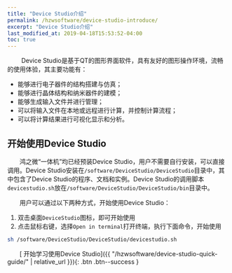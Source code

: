 ```yaml
---
title: "Device Studio介绍"
permalink: /hzwsoftware/device-studio-introduce/
excerpt: "Device Studio介绍"
last_modified_at: 2019-04-18T15:53:52-04:00
toc: true
---
```


&emsp;&emsp; Device Studio是基于QT的图形界面软件，具有友好的图形操作环境，流畅的使用体验，其主要功能有：
- 能够进行电子器件的结构搭建与仿真；
- 能够进行晶体结构和纳米器件的建模；
- 能够生成输入文件并进行管理；
- 可以将输入文件在本地或远程进行计算，并控制计算流程；
- 可以将计算结果进行可视化显示和分析。

## 开始使用Device Studio

&emsp;&emsp;鸿之微“一体机”均已经预装Device Studio，用户不需要自行安装，可以直接调用。Device Studio安装在`/software/DeviceStudio/DeviceStudio`目录中，其中包含了Device Studio的程序、文档和实例。Device Studio的调用脚本`devicestudio.sh`放在`/software/DeviceStudio/DeviceStudio/bin`目录中。

&emsp;&emsp;用户可以通过以下两种方式，开始使用Device Studio：
1. 双击桌面`DeviceStudio`图标，即可开始使用
2. 点击鼠标右键，选择`Open in terminal`打开终端，执行下面命令，开始使用
```sh
sh /software/DeviceStudio/DeviceStudio/devicestudio.sh
```

&emsp;&emsp;[<i class="far fa-file-alt"></i> 开始学习使用Device Studio]({{ "/hzwsoftware/device-studio-quick-guide/" | relative_url }}){: .btn .btn--success }
